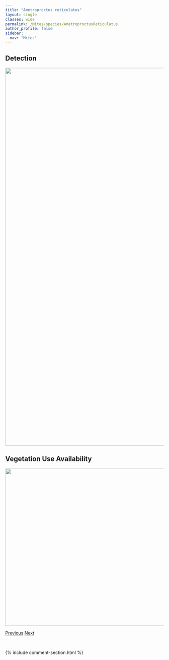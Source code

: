 ```yaml
---
title: "Ametroproctus reticulatus"
layout: single
classes: wide
permalink: /Mites/species/AmetroproctusReticulatus
author_profile: false
sidebar:
  nav: "Mites"
---
```


<h2>Detection</h2>

<a href="https://drive.google.com/uc?export=view&id=1VeqCy7YjSyVfkLujKfjQIGJffpnzftgf">
<img src="https://drive.google.com/uc?export=view&id=1VeqCy7YjSyVfkLujKfjQIGJffpnzftgf" height = "1200" width = "800">
</a>


<h2>Vegetation Use Availability</h2>

<a href="https://drive.google.com/uc?export=view&id=1A3kbt9mslQ648IFGH4mAlPzM547r9YKl">
<img src="https://drive.google.com/uc?export=view&id=1A3kbt9mslQ648IFGH4mAlPzM547r9YKl" height = "500" width = "1000">
</a>


<a href="/DevelopmentWebsite/Mites/species/AmetroproctusOresbios" class="pagination--pager" title="Ametroproctus oresbios">Previous</a> <a href="/DevelopmentWebsite/Mites/species/AnachipteriaHowardi" class="pagination--pager" title="Anachipteria howardi">Next</a>

<p>&nbsp;</p>

{% include comment-section.html %}
